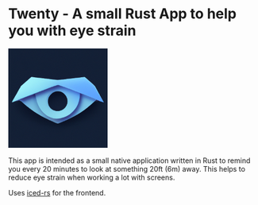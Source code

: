 # Twenty - A small Rust App to help you with eye strain

<img src="assets/icon.png" alt="Logo of the Application" width="200"/>

This app is intended as a small native application written in Rust to remind you every 20 minutes to look at something 20ft (6m) away. This helps to reduce eye strain when working a lot with screens.

Uses [iced-rs](https://github.com/iced-rs/iced/tree/master) for the frontend.